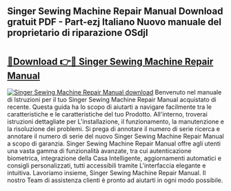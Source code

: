 ## Singer Sewing Machine Repair Manual Download gratuit PDF - Part-ezj Italiano Nuovo manuale del proprietario di riparazione OSdjI

# <h2><a href="http://dfepir1.blite.top/?on=Singer+Sewing+Machine+Repair+Manual">🔗Download 👉🔴 Singer Sewing Machine Repair Manual</a></h2>

[![Singer Sewing Machine Repair Manual download](https://i.imgur.com/lujVjoI.png)](http://dfepir1.blite.top/?on=Singer+Sewing+Machine+Repair+Manual)
Benvenuto nel manuale di Istruzioni per il tuo Singer Sewing Machine Repair Manual acquistato di recente. Questa guida ha lo scopo di aiutarti a navigare facilmente tra le caratteristiche e le caratteristiche del tuo Prodotto. All'interno, troverai istruzioni dettagliate per L'installazione, il funzionamento, la manutenzione e la risoluzione dei problemi. Si prega di annotare il numero di serie ricerca e annotare il numero di serie del nuovo Singer Sewing Machine Repair Manual a scopo di garanzia. Singer Sewing Machine Repair Manual offre agli utenti una vasta gamma di funzionalità avanzate, tra cui autenticazione biometrica, integrazione della Casa Intelligente, aggiornamenti automatici e consigli personalizzati, tutti accessibili tramite L'interfaccia elegante e intuitiva. Lavoriamo insieme, Singer Sewing Machine Repair Manual. Il nostro Team di assistenza clienti è pronto ad aiutarti in ogni modo possibile.
